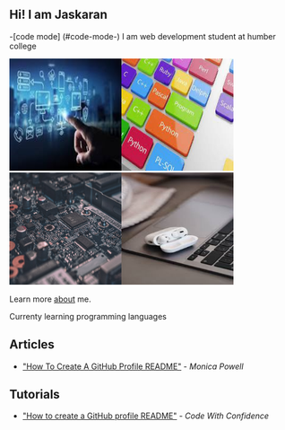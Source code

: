 ## Hi! I am Jaskaran 

-[code mode] (#code-mode-)
I am web development student at humber college

<img src="tech1.jpg" width="200px" height="200px"><img src="tech2.jpg" width="200px" height="200px"><img src="tech3.jpg" width="200px" height="200px"><img src="tech5.jpg" width="200px" height="200px">


Learn more  <a href="about">about</a> me.

Currenty learning programming languages

## Articles
- ["How To Create A GitHub Profile README"](https://www.aboutmonica.com/blog/how-to-create-a-github-profile-readme) - *Monica Powell*

## Tutorials 
- ["How to create a GitHub profile README"](https://www.youtube.com/watch?v=vND_UY7xk24) - *Code With Confidence*

